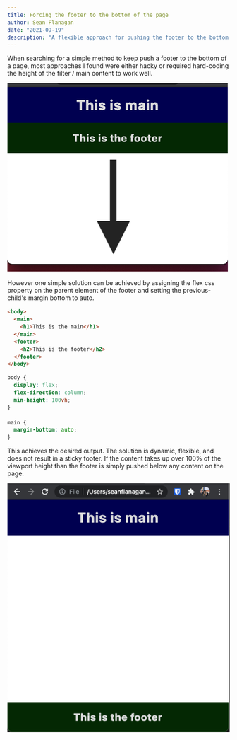 ```yaml
---
title: Forcing the footer to the bottom of the page
author: Sean Flanagan
date: "2021-09-19"
description: "A flexible approach for pushing the footer to the bottom of the page"
---
```


When searching for a simple method to keep push a footer to the bottom of a page, most approaches I found were either hacky or required hard-coding the height of the filter / main content to work well.

![Footer not on bottom](./footer-not-bottom.png)

However one simple solution can be achieved by assigning the flex css property on the parent element of the footer and setting the previous-child's margin bottom to auto.

```html
<body>
  <main>
    <h1>This is the main</h1>
  </main>
  <footer>
    <h2>This is the footer</h2>
  </footer>
</body>
```

```css
body {
  display: flex;
  flex-direction: column;
  min-height: 100vh;
}

main {
  margin-bottom: auto;
}
```

This achieves the desired output. The solution is dynamic, flexible, and does not result in a sticky footer. If the content takes up over 100% of the viewport height than the footer is simply pushed below any content on the page.

![Footer on bottom](./footer-on-bottom.png)
